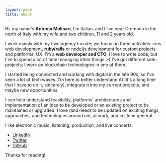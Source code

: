 ```yaml
---
layout: page
title: About
---
```


<!-- <p class="message">
  Hey there! This page is included as an example. Feel free to customize it for your own use upon downloading. Carry on!
</p> -->

Hi, my name's <strong>Antonio Molinari</strong>, I'm Italian, and I live near Cremona in the north of Italy with my wife and two children, 11 and 2 years old.

I work mainly with my own agency Incode; we focus on three activities: cms web development, <strong>ruby/rails</strong> or node/js development for custom projects and platforms, UX.
I'm a <strong>web developer and CTO</strong>, I love to write code, but I've to spend a lot of time managing other things :-) I've got different side-projects; I work on blockchain technologies in one of them.

I started being connected and working with digital in the late 90s, so I've seen a lot of tech waves.
I'm here to better understand AI (it's a long time that I have to do it, sincerely), integrate it into my current projects, and maybe new opportunities.

I can help understand feasibility, platforms' architectures and implementation of an idea to be developed or an existing project to be maintained or upgraded. I love (and need) to be updated on exciting things, approaches, and technologies around me, at work, and in life in general. 

I like electronic music, listening, production, and live concerts.

* [LinkedIN](https://linkedin.com/in/magnum)
* [Twitter](https://twitter.com/magnum)
* [GitHub](https://github.com/magnum)

Thanks for reading!
